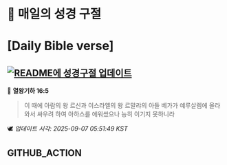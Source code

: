 # 🙏 매일의 성경 구절
# [Daily Bible verse]
## [![README에 성경구절 업데이트](https://github.com/DONGSUKA/first_test/actions/workflows/update-readme-bible.yml/badge.svg)](https://github.com/DONGSUKA/first_test/actions/workflows/update-readme-bible.yml)
<!-- START_BIBLE_VERSE -->
📖 **열왕기하 16:5**
> 이 때에 아람의 왕 르신과 이스라엘의 왕 르말랴의 아들 베가가 예루살렘에 올라와서 싸우려 하여 아하스를 에워쌌으나 능히 이기지 못하니라

🕊️ _업데이트 시각: 2025-09-07 05:51:49 KST_
  <!-- END_BIBLE_VERSE -->
## GITHUB_ACTION
